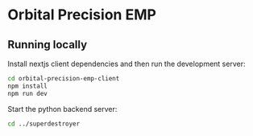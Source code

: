 # Orbital Precision EMP

## Running locally

Install nextjs client dependencies and then run the development server:

```bash
cd orbital-precision-emp-client
npm install
npm run dev
```

Start the python backend server:

```bash
cd ../superdestroyer
```
